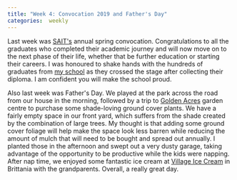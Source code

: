 ```yaml
---
title: "Week 4: Convocation 2019 and Father's Day"
categories:  weekly
---
```


Last week was [SAIT's](www.sait.ca) annual spring convocation. Congratulations to all the graduates who completed their academic journey and will now move on to the next phase of their life, whether that be further education or starting their careers. I was honoured to shake hands with the hundreds of graduates from [my school](https://www.sait.ca/about-sait/who-we-are/sait-schools/school-of-information-and-communications-technologies) as they crossed the stage after collecting their diploma. I am confident you will make the school proud.

Also last week was Father's Day. We played at the park across the road from our house in the morning, followed by a trip to [Golden Acres](https://www.goldenacre.ca/) garden centre to purchase some shade-loving ground cover plants. We have a fairly empty space in our front yard, which suffers from the shade created by the combination of large trees. My thought is that adding some ground cover foliage will help make the space look less barren while reducing the amount of mulch that will need to be bought and spread out annually. I planted those in the afternoon and swept out a very dusty garage, taking advantage of the opportunity to be productive while the kids were napping. After nap time, we enjoyed some fantastic ice cream at [Village Ice Cream](https://villageicecream.com/) in Brittania with the grandparents. Overall, a really great day.
